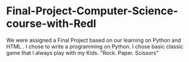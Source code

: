 # Final-Project-Computer-Science-course-with-RedI
We were assigned a Final Project based on our learning on Python and HTML . I chose to write a programming on Python. I chose basic classic game that I always play with my Kids.  "Rock. Paper. Scissors"
